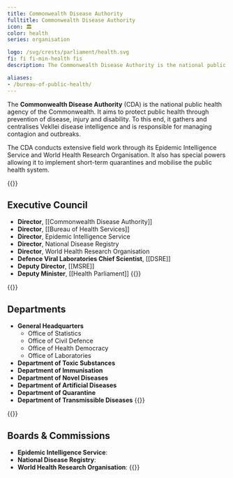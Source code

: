 ```yaml
---
title: Commonwealth Disease Authority
fulltitle: Commonwealth Disease Authority
icon: 🏛️
color: health
series: organisation

logo: /svg/crests/parliament/health.svg
fi: fi fi-min-health fis
description: The Commonwealth Disease Authority is the national public health agency in Vekllei, and helps manage sickness and disease.

aliases:
- /bureau-of-public-health/
---
```

The <span class="fi fi-min-health fis"></span> **Commonwealth Disease Authority** (CDA) is the national public health agency of the Commonwealth. It aims to protect public health through prevention of disease, injury and disability. To this end, it gathers and centralises Vekllei disease intelligence and is responsible for managing contagion and outbreaks.

The CDA conducts extensive field work through its Epidemic Intelligence Service and World Health Research Organisation. It also has special powers allowing it to implement short-term quarantines and mobilise the public health system.

{{<note panel>}}
## Executive Council

* **Director**, [[Commonwealth Disease Authority]]
* **Director**, [[Bureau of Health Services]]
* **Director**, Epidemic Intelligence Service
* **Director**, National Disease Registry
* **Director**, World Health Research Organisation
* **Defence Viral Laboratories Chief Scientist**, [[DSRE]]
* **Deputy Director**, [[MSRE]]
* **Deputy Minister**, [[Health Parliament]]
{{</note>}}

{{<note panel>}}
## Departments
* **General Headquarters**
    * Office of Statistics
    * Office of Civil Defence
    * Office of Health Democracy
    * Office of Laboratories
* **Department of Toxic Substances**
* **Department of Immunisation**
* **Department of Novel Diseases**
* **Department of Artificial Diseases**
* **Department of Quarantine**
* **Department of Transmissible Diseases**
{{</note>}}

{{<note panel>}}
## Boards & Commissions

* **Epidemic Intelligence Service**:
* **National Disease Registry**:
* **World Health Research Organisation**:
{{</note>}}
